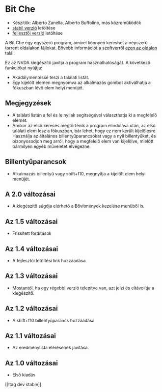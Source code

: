 # Bit Che #
*   Készítők: Alberto Zanella, Alberto Buffolino, más közreműködők
*   [stabil verzió][1] letöltése
*   [fejlesztői verzió][3] letöltése

A Bit Che egy egyszerű program, amivel könnyen kereshet a népszerű torrent
oldalakon fájlokat. Bővebb információt a szoftverről [ezen az oldalon][2]
talál.

Ez az NVDA kiegészítő javítja a program használhatóságát. A következő
funkciókat nyújtja:

*   Akadálymentessé teszi a találati listát.
*   Egy kijelölt elemen megnyomva az alkalmazás gombot aktiválhatja a
    fókuszban lévő elem helyi menüjét.


## Megjegyzések ##
*   A találati listán a fel és le nyilak segítségével választhatja ki a
    megfelelő elemet.
*   Amikor az első keresés megtörténik a program elindulása után, az első
    találati elem lesz a fókuszban, bár lehet, hogy ez nem került
    kijelölésre. Használja az általános billentyűparancsokat vagy a nyíl
    billentyűket, és bizonyosodjon meg arról, hogy a megfelelő elem van
    kijelölve, mielőtt bármilyen egyéb műveletet elvégezne.


## Billentyűparancsok ##
*   Alkalmazás billentyű vagy shift+f10, megnyitja a kijelölt elem helyi
    menüjét.


## A 2.0 változásai ##
*   A kiegészítő súgója elérhető a Bővítmények kezelése menüből is.

## Az 1.5 változásai ##
*   Frissített fordítások

## Az 1.4 változásai ##
*   A fejlesztői letöltési link hozzáadása.

## Az 1.3 változásai ##
*   Mostantól, ha egy régebbi verzió telepítve van, azt jelzi és eltávolítja
    a kiegészítő.

## Az 1.2 változásai ##
*   A shift+f10 billentyűparancs hozzáadása

## Az 1.1 változásai ##
*   Az eredménylista elérésének javítása.

## Az 1.0 változásai ##
*   Első kiadás

[[!tag dev stable]]

[1]: http://addons.nvda-project.org/files/get.php?file=bc

[2]: http://www.convivea.com

[3]: http://addons.nvda-project.org/files/get.php?file=bc-dev
